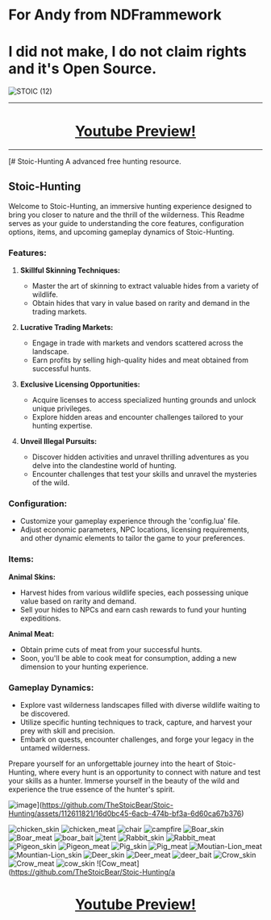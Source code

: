 # For Andy from NDFrammework
# I did not make, I do not claim rights and it's Open Source.


![STOIC (12)](https://github.com/TheStoicBear/Stoic-Hunting/assets/112611821/8a1a3368-2343-40d4-9316-2a7d5e93dc3d)

--------------------------


<h1 align="center"><a href="https://www.youtube.com/watch?v=N1S4f8cZQ4o">Youtube Preview!</a></h1>

--------------------------

[# Stoic-Hunting
A advanced free hunting resource.
## Stoic-Hunting

Welcome to Stoic-Hunting, an immersive hunting experience designed to bring you closer to nature and the thrill of the wilderness. This Readme serves as your guide to understanding the core features, configuration options, items, and upcoming gameplay dynamics of Stoic-Hunting.

### Features:

1. **Skillful Skinning Techniques:**
   - Master the art of skinning to extract valuable hides from a variety of wildlife.
   - Obtain hides that vary in value based on rarity and demand in the trading markets.

2. **Lucrative Trading Markets:**
   - Engage in trade with markets and vendors scattered across the landscape.
   - Earn profits by selling high-quality hides and meat obtained from successful hunts.

3. **Exclusive Licensing Opportunities:**
   - Acquire licenses to access specialized hunting grounds and unlock unique privileges.
   - Explore hidden areas and encounter challenges tailored to your hunting expertise.

4. **Unveil Illegal Pursuits:**
   - Discover hidden activities and unravel thrilling adventures as you delve into the clandestine world of hunting.
   - Encounter challenges that test your skills and unravel the mysteries of the wild.

### Configuration:

- Customize your gameplay experience through the 'config.lua' file.
- Adjust economic parameters, NPC locations, licensing requirements, and other dynamic elements to tailor the game to your preferences.

### Items:

**Animal Skins:**
- Harvest hides from various wildlife species, each possessing unique value based on rarity and demand.
- Sell your hides to NPCs and earn cash rewards to fund your hunting expeditions.

**Animal Meat:**
- Obtain prime cuts of meat from your successful hunts.
- Soon, you'll be able to cook meat for consumption, adding a new dimension to your hunting experience.

### Gameplay Dynamics:

- Explore vast wilderness landscapes filled with diverse wildlife waiting to be discovered.
- Utilize specific hunting techniques to track, capture, and harvest your prey with skill and precision.
- Embark on quests, encounter challenges, and forge your legacy in the untamed wilderness.

Prepare yourself for an unforgettable journey into the heart of Stoic-Hunting, where every hunt is an opportunity to connect with nature and test your skills as a hunter. Immerse yourself in the beauty of the wild and experience the true essence of the hunter's spirit.

![image](https://github.com/TheStoicBear/Stoic-Hunting/assets/112611821/16d0bc45-6acb-474b-bf3a-6d60ca67b376)](https://github.com/TheStoicBear/Stoic-Hunting/assets/112611821/16d0bc45-6acb-474b-bf3a-6d60ca67b376)

![chicken_skin](https://github.com/TheStoicBear/Stoic-Hunting/assets/112611821/40be93a2-dbe1-4988-a30c-bff3f38fba14)
![chicken_meat](https://github.com/TheStoicBear/Stoic-Hunting/assets/112611821/822bf199-ab19-45d8-b800-b4ef95b23c58)
![chair](https://github.com/TheStoicBear/Stoic-Hunting/assets/112611821/43e84395-4455-4ebd-8590-e58564419ab7)
![campfire](https://github.com/TheStoicBear/Stoic-Hunting/assets/112611821/5701d01f-0daf-4722-908e-76efe5e75387)
![Boar_skin](https://github.com/TheStoicBear/Stoic-Hunting/assets/112611821/f0bc8592-eec6-4edc-841d-548b67b1a3f4)
![Boar_meat](https://github.com/TheStoicBear/Stoic-Hunting/assets/112611821/0b87ed7c-c00e-41de-8a42-b9ed0c636a43)
![boar_bait](https://github.com/TheStoicBear/Stoic-Hunting/assets/112611821/2028f701-463e-4593-a644-61397f026256)
![tent](https://github.com/TheStoicBear/Stoic-Hunting/assets/112611821/3a194687-b397-409a-9d03-f8e915c74dc7)
![Rabbit_skin](https://github.com/TheStoicBear/Stoic-Hunting/assets/112611821/1ab24e63-cd40-4d5e-b8c4-11fbfe86e8c6)
![Rabbit_meat](https://github.com/TheStoicBear/Stoic-Hunting/assets/112611821/4bfaf615-94cd-4abd-8bbf-129c43ef4942)
![Pigeon_skin](https://github.com/TheStoicBear/Stoic-Hunting/assets/112611821/f26c6a51-41f9-4b28-be9c-08073ee0b221)
![Pigeon_meat](https://github.com/TheStoicBear/Stoic-Hunting/assets/112611821/2751428b-9388-49b0-942a-c143c024623f)
![Pig_skin](https://github.com/TheStoicBear/Stoic-Hunting/assets/112611821/14bca575-2118-4760-a95f-dc7070226f69)
![Pig_meat](https://github.com/TheStoicBear/Stoic-Hunting/assets/112611821/ca4798d3-be17-448a-9ef8-7f1ac0c7cb47)
![Moutian-Lion_meat](https://github.com/TheStoicBear/Stoic-Hunting/assets/112611821/6ff492f1-37c8-4a4e-a091-0f5dcb1e088e)
![Mountian-Lion_skin](https://github.com/TheStoicBear/Stoic-Hunting/assets/112611821/03d3bb89-8312-4b4e-b9b7-46e72a96ce0f)
![Deer_skin](https://github.com/TheStoicBear/Stoic-Hunting/assets/112611821/5367a667-bf80-4e98-a320-bd173d54251d)
![Deer_meat](https://github.com/TheStoicBear/Stoic-Hunting/assets/112611821/b25a4356-9c52-484d-9020-b59753257466)
![deer_bait](https://github.com/TheStoicBear/Stoic-Hunting/assets/112611821/b04290ff-f1ba-4956-b7b4-5cb2695caf25)
![Crow_skin](https://github.com/TheStoicBear/Stoic-Hunting/assets/112611821/2e84a251-a78d-4014-88e4-02dfd15959c5)
![Crow_meat](https://github.com/TheStoicBear/Stoic-Hunting/assets/112611821/5ffd7cd5-e6a5-4fbe-86a1-7b4c1c8625a1)
![cow_skin](https://github.com/TheStoicBear/Stoic-Hunting/assets/112611821/a7719842-d8fe-4a6e-8a07-ca7bf13e5af9)
![Cow_meat](https://github.com/TheStoicBear/Stoic-Hunting/a

<h1 align="center"><a href="https://www.youtube.com/watch?v=N1S4f8cZQ4o">Youtube Preview!</a></h1>

